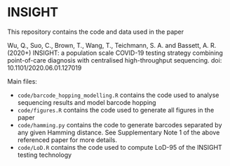 # INSIGHT
This repository contains the code and data used in the paper

Wu, Q., Suo, C., Brown, T., Wang, T., Teichmann, S. A. and Bassett, A. R. (2020+) INSIGHT: a population scale COVID-19 testing strategy combining
point-of-care diagnosis with centralised high-throughput sequencing. doi: 10.1101/2020.06.01.127019

Main files:
* `code/barcode_hopping_modelling.R` contains the code used to analyse sequencing results and model barcode hopping
* `code/figures.R` contains the code used to generate all figures in the paper
* `code/hamming.py` contains the code to generate barcodes separated by any given Hamming distance. See Supplementary Note 1 of the above referenced paper for more details.
* `code/LoD.R` contains the code used to compute LoD-95 of the INSIGHT testing technology
